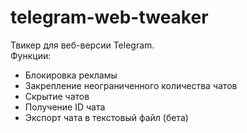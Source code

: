 # telegram-web-tweaker
Твикер для веб-версии Telegram.<br>
Функции:
<ul>
    <li>Блокировка рекламы</li>
    <li>Закрепление неограниченного количества чатов</li>
    <li>Скрытие чатов</li>
    <li>Получение ID чата</li>
    <li>Экспорт чата в текстовый файл (бета)</li>
</ul>
<center>
<a href=""
</center>
